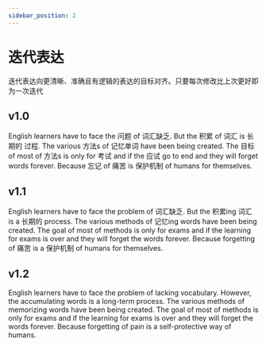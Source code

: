 ```yaml
---
sidebar_position: 2
---
```

# 迭代表达
迭代表达向更清晰、准确且有逻辑的表达的目标对齐。只要每次修改比上次更好即为一次迭代
## v1.0
English learners have to face the 问题 of 词汇缺乏. But the 积累 of 词汇 is 长期的 过程. The various 方法s of 记忆单词 have been being created. The 目标 of most of 方法s is only for 考试 and if the 应试 go to end and they will forget words forever. Because 忘记 of 痛苦 is 保护机制 of humans for themselves.

## v1.1
English learners have to face the problem of 词汇缺乏. But the 积累ing 词汇 is a 长期的 process. The various methods of 记忆ing words have been being created. The goal of most of methods is only for exams and if the learning for exams is over and they will forget the words forever. Because forgetting of 痛苦 is a 保护机制 of humans for themselves.

## v1.2
English learners have to face the problem of lacking vocabulary. However, the accumulating words is a long-term process. The various methods of memorizing words have been being created. The goal of most of methods is only for exams and if the learning for exams is over and they will forget the words forever. Because forgetting of pain is a self-protective way of humans.